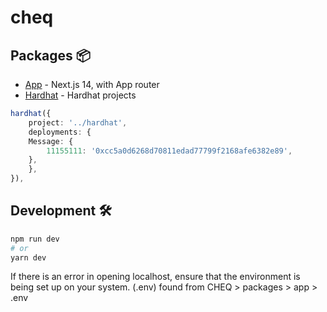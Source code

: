 # cheq

## Packages 📦

- [App](./packages/app) - Next.js 14, with App router
- [Hardhat](./packages/hardhat/) - Hardhat projects

```ts
hardhat({
    project: '../hardhat',
    deployments: {
    Message: {
        11155111: '0xcc5a0d6268d70811edad77799f2168afe6382e89',
    },
    },
}),
```

## Development 🛠️

```bash
npm run dev
# or
yarn dev
```
If there is an error in opening localhost, ensure that the environment is being set up on your system. (.env) found from CHEQ > packages > app > .env
